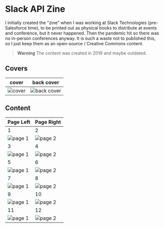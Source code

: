 # Slack API Zine

I initially created the "zine" when I was working at Slack Technologies (pre-Salesforce time), to be printed out as physical books to distribute at events and conference, but it never happened. 
Then the pandemic hit so there was no in-person conferences anyway. 
It is such a waste not to published this, so I just keep them as an open-source / Creative Commons content.

> **Warning**
> The content was created in 2019 and maybe outdated.

## Covers
| cover | back cover |
| --- |  --- |
| ![cover](https://raw.githubusercontent.com/girliemac/a-picture-is-worth-a-1000-words/main/slack/A5_Zine_Cover.webp) | ![back cover](https://raw.githubusercontent.com/girliemac/a-picture-is-worth-a-1000-words/main/slack/Zine_Back_Cover.webp) |

## Content

| Page Left | Page Right |
| --- |  --- |
| 1 | 2 |
| ![page 1](https://raw.githubusercontent.com/girliemac/a-picture-is-worth-a-1000-words/main/slack/A5_Zine_P01.webp) | ![page 2](https://raw.githubusercontent.com/girliemac/a-picture-is-worth-a-1000-words/main/slack/A5_Zine_P02.webp) |
| 3 | 4 |
| ![page 1](https://raw.githubusercontent.com/girliemac/a-picture-is-worth-a-1000-words/main/slack/A5_Zine_P03.webp) | ![page 2](https://raw.githubusercontent.com/girliemac/a-picture-is-worth-a-1000-words/main/slack/A5_Zine_P04.webp) |
| 5 | 6 |
| ![page 1](https://raw.githubusercontent.com/girliemac/a-picture-is-worth-a-1000-words/main/slack/A5_Zine_P05.webp) | ![page 2](https://raw.githubusercontent.com/girliemac/a-picture-is-worth-a-1000-words/main/slack/A5_Zine_P06.webp) |
| 7 | 8 |
| ![page 1](https://raw.githubusercontent.com/girliemac/a-picture-is-worth-a-1000-words/main/slack/A5_Zine_P07.webp) | ![page 2](https://raw.githubusercontent.com/girliemac/a-picture-is-worth-a-1000-words/main/slack/A5_Zine_P08.webp) |
| 9 | 10 |
| ![page 1](https://raw.githubusercontent.com/girliemac/a-picture-is-worth-a-1000-words/main/slack/A5_Zine_P09.webp) | ![page 2](https://raw.githubusercontent.com/girliemac/a-picture-is-worth-a-1000-words/main/slack/A5_Zine_P10.webp) |
| 11 | 12 |
| ![page 1](https://raw.githubusercontent.com/girliemac/a-picture-is-worth-a-1000-words/main/slack/A5_Zine_P11.webp) | ![page 2](https://raw.githubusercontent.com/girliemac/a-picture-is-worth-a-1000-words/main/slack/A5_Zine_P12.webp) |
